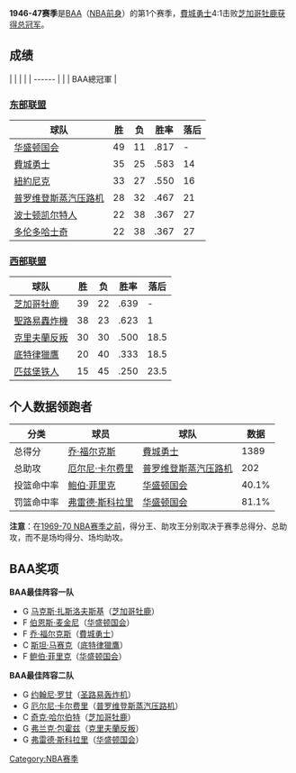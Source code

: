 **1946-47赛季**是[BAA](https://zh.wikipedia.org/wiki/BAA "wikilink")（[NBA前身](../Page/NBA.md "wikilink")）的第1个赛季，[費城勇士](https://zh.wikipedia.org/wiki/費城勇士 "wikilink")4:1击败[芝加哥牡鹿获得总冠军](../Page/芝加哥牡鹿.md "wikilink")。

## 成绩

|  |        |
|  | ------ |
|  | BAA總冠軍 |

### [东部联盟](https://zh.wikipedia.org/wiki/東部聯盟_\(NBA\) "wikilink")

| 球队                                                                | 胜  | 负  | 胜率   | 落后 |
| ----------------------------------------------------------------- | -- | -- | ---- | -- |
| [华盛顿国会](https://zh.wikipedia.org/wiki/华盛顿国会 "wikilink")           | 49 | 11 | .817 | \- |
| [費城勇士](https://zh.wikipedia.org/wiki/費城勇士 "wikilink")             | 35 | 25 | .583 | 14 |
| [紐約尼克](https://zh.wikipedia.org/wiki/紐約尼克 "wikilink")             | 33 | 27 | .550 | 16 |
| [普罗维登斯蒸汽压路机](https://zh.wikipedia.org/wiki/普罗维登斯蒸汽压路机 "wikilink") | 28 | 32 | .467 | 21 |
| [波士顿凯尔特人](../Page/波士顿凯尔特人.md "wikilink")                          | 22 | 38 | .367 | 27 |
| [多伦多哈士奇](../Page/多伦多哈士奇.md "wikilink")                            | 22 | 38 | .367 | 27 |

### [西部联盟](https://zh.wikipedia.org/wiki/西部聯盟_\(NBA\) "wikilink")

| 球队                                                        | 胜  | 负  | 胜率   | 落后   |
| --------------------------------------------------------- | -- | -- | ---- | ---- |
| [芝加哥牡鹿](../Page/芝加哥牡鹿.md "wikilink")                      | 39 | 22 | .639 | \-   |
| [聖路易轟炸機](https://zh.wikipedia.org/wiki/聖路易轟炸機 "wikilink") | 38 | 23 | .623 | 1    |
| [克里夫蘭反叛](https://zh.wikipedia.org/wiki/克里夫蘭反叛 "wikilink") | 30 | 30 | .500 | 18.5 |
| [底特律獵鷹](https://zh.wikipedia.org/wiki/底特律獵鷹 "wikilink")   | 20 | 40 | .333 | 18.5 |
| [匹兹堡铁人](https://zh.wikipedia.org/wiki/匹兹堡铁人 "wikilink")   | 15 | 45 | .250 | 23.5 |

## 个人数据领跑者

| 分类    | 球员                                                            | 球队                                                                | 数据    |
| ----- | ------------------------------------------------------------- | ----------------------------------------------------------------- | ----- |
| 总得分   | [乔·福尔克斯](https://zh.wikipedia.org/wiki/乔·福尔克斯 "wikilink")     | [費城勇士](https://zh.wikipedia.org/wiki/費城勇士 "wikilink")             | 1389  |
| 总助攻   | [厄尔尼·卡尔费里](https://zh.wikipedia.org/wiki/厄尔尼·卡尔费里 "wikilink") | [普罗维登斯蒸汽压路机](https://zh.wikipedia.org/wiki/普罗维登斯蒸汽压路机 "wikilink") | 202   |
| 投篮命中率 | [鲍伯·菲里克](https://zh.wikipedia.org/wiki/鲍伯·菲里克 "wikilink")     | [华盛顿国会](https://zh.wikipedia.org/wiki/华盛顿国会 "wikilink")           | 40.1% |
| 罚篮命中率 | [弗雷德·斯科拉里](../Page/弗雷德·斯科拉里.md "wikilink")                    | [华盛顿国会](https://zh.wikipedia.org/wiki/华盛顿国会 "wikilink")           | 81.1% |

**注意**：在[1969-70
NBA赛季之前](https://zh.wikipedia.org/wiki/1969-70_NBA赛季 "wikilink")，得分王、助攻王分别取决于赛季总得分、总助攻，而不是场均得分、场均助攻。

## BAA奖项

**BAA最佳阵容一队**

  - G
    [马克斯·扎斯洛夫斯基](../Page/马克斯·扎斯洛夫斯基.md "wikilink")（[芝加哥牡鹿](../Page/芝加哥牡鹿.md "wikilink")）
  - F
    [伯恩斯·麦金尼](../Page/伯恩斯·麦金尼.md "wikilink")（[华盛顿国会](https://zh.wikipedia.org/wiki/华盛顿国会 "wikilink")）
  - F
    [乔·福尔克斯](https://zh.wikipedia.org/wiki/乔·福尔克斯 "wikilink")（[費城勇士](https://zh.wikipedia.org/wiki/費城勇士 "wikilink")）
  - C
    [斯坦·马赛克](https://zh.wikipedia.org/wiki/斯坦·马赛克 "wikilink")（[底特律獵鷹](https://zh.wikipedia.org/wiki/底特律獵鷹 "wikilink")）
  - F
    [鲍伯·菲里克](https://zh.wikipedia.org/wiki/鲍伯·菲里克 "wikilink")（[华盛顿国会](https://zh.wikipedia.org/wiki/华盛顿国会 "wikilink")）

**BAA最佳阵容二队**

  - G
    [约翰尼·罗甘](https://zh.wikipedia.org/wiki/约翰尼·罗甘 "wikilink")（[圣路易轰炸机](https://zh.wikipedia.org/wiki/圣路易轰炸机 "wikilink")）
  - G
    [厄尔尼·卡尔费里](https://zh.wikipedia.org/wiki/厄尔尼·卡尔费里 "wikilink")（[普罗维登斯蒸汽压路机](https://zh.wikipedia.org/wiki/普罗维登斯蒸汽压路机 "wikilink")）
  - C
    [奇克·哈尔伯特](../Page/奇克·哈尔伯特.md "wikilink")（[芝加哥牡鹿](../Page/芝加哥牡鹿.md "wikilink")）
  - G
    [弗兰克·包霍兹](https://zh.wikipedia.org/wiki/弗兰克·包霍兹 "wikilink")（[克里夫蘭反叛](https://zh.wikipedia.org/wiki/克里夫蘭反叛 "wikilink")）
  - G
    [弗雷德·斯科拉里](../Page/弗雷德·斯科拉里.md "wikilink")（[华盛顿国会](https://zh.wikipedia.org/wiki/华盛顿国会 "wikilink")）

[Category:NBA赛季](https://zh.wikipedia.org/wiki/Category:NBA赛季 "wikilink")